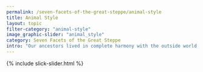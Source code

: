 ```yaml
---
permalink: /seven-facets-of-the-great-steppe/animal-style
title: Animal Style
layout: topic
filter-category: "animal-style"
image_graphic-slider: "animal_style"
category: Seven Facets of the Great Steppe
intro: "Our ancestors lived in complete harmony with the outside world and considered themselves an inseparable part of nature...The most striking element of their heritage, a reflection of the artistic originality and richness of spiritual content is the “art of animal style.” The use of images of animals in everyday life was a symbol of the interrelation of man and nature, pointing to the spiritual guides of the steppe people."
---
```


{% include slick-slider.html %}
